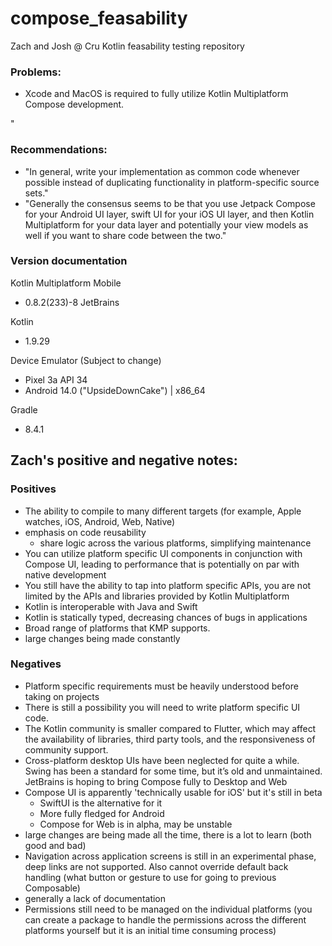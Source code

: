 # compose_feasability
Zach and Josh @ Cru Kotlin feasability testing repository


### Problems:
- Xcode and MacOS is required to fully utilize Kotlin Multiplatform Compose development.

"
### Recommendations:
- "In general, write your implementation as common code whenever possible instead of duplicating functionality in platform-specific source sets."
- "Generally the consensus seems to be that you use Jetpack Compose for your Android UI layer, swift UI for your iOS UI layer, and then Kotlin Multiplatform for your data layer and potentially your view models as well if you want to share code between the two."

### Version documentation
Kotlin Multiplatform Mobile
- 0.8.2(233)-8 JetBrains

Kotlin
- 1.9.29

Device Emulator (Subject to change)
- Pixel 3a API 34
- Android 14.0 ("UpsideDownCake") | x86_64

Gradle
- 8.4.1

## Zach's positive and negative notes:
### Positives
- The ability to compile to many different targets (for example, Apple watches, iOS, Android, Web, Native)
- emphasis on code reusability
	- share logic across the various platforms, simplifying maintenance 
- You can utilize platform specific UI components in conjunction with Compose UI, leading to performance that is potentially on par with native development
- You still have the ability to tap into platform specific APIs, you are not limited by the APIs and libraries provided by Kotlin Multiplatform
- Kotlin is interoperable with Java and Swift
- Kotlin is statically typed, decreasing chances of bugs in applications
- Broad range of platforms that KMP supports.
- large changes being made constantly
### Negatives
- Platform specific requirements must be heavily understood before taking on projects
- There is still a possibility you will need to write platform specific UI code.
- The Kotlin community is smaller compared to Flutter, which may affect the availability of libraries, third party tools, and the responsiveness of community support.
- Cross-platform desktop UIs have been neglected for quite a while. Swing has been a standard for some time, but it’s old and unmaintained. JetBrains is hoping to bring Compose fully to Desktop and Web
- Compose UI is apparently 'technically usable for iOS' but it's still in beta
	- SwiftUI is the alternative for it
	- More fully fledged for Android
	- Compose for Web is in alpha, may be unstable
- large changes are being made all the time, there is a lot to learn (both good and bad)
- Navigation across application screens is still in an experimental phase, deep links are not supported. Also cannot override default back handling (what button or gesture to use for going to previous Composable)
- generally a lack of documentation
- Permissions still need to be managed on the individual platforms (you can create a package to handle the permissions across the different platforms yourself but it is an initial time consuming process)
